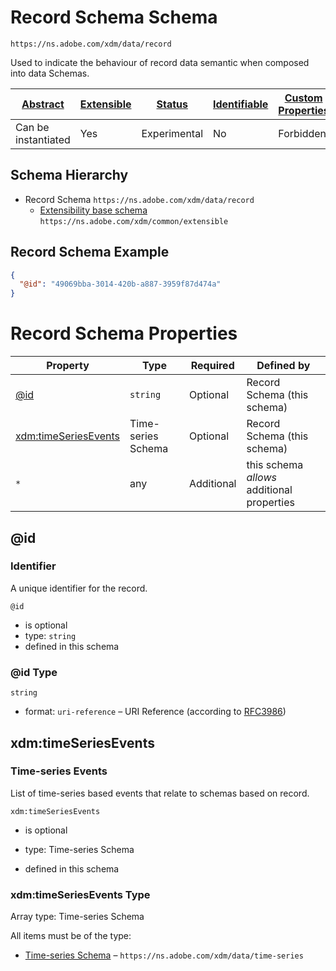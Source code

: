 
# Record Schema Schema

```
https://ns.adobe.com/xdm/data/record
```

Used to indicate the behaviour of record data semantic when composed into data Schemas.

| [Abstract](../../abstract.md) | [Extensible](../../extensions.md) | [Status](../../status.md) | [Identifiable](../../id.md) | [Custom Properties](../../extensions.md) | [Additional Properties](../../extensions.md) | Defined In |
|-------------------------------|-----------------------------------|---------------------------|-----------------------------|------------------------------------------|----------------------------------------------|------------|
| Can be instantiated | Yes | Experimental | No | Forbidden | Permitted | [data/record.schema.json](data/record.schema.json) |
## Schema Hierarchy

* Record Schema `https://ns.adobe.com/xdm/data/record`
  * [Extensibility base schema](../common/extensible.schema.md) `https://ns.adobe.com/xdm/common/extensible`


## Record Schema Example
```json
{
  "@id": "49069bba-3014-420b-a887-3959f87d474a"
}
```

# Record Schema Properties

| Property | Type | Required | Defined by |
|----------|------|----------|------------|
| [@id](#id) | `string` | Optional | Record Schema (this schema) |
| [xdm:timeSeriesEvents](#xdmtimeseriesevents) | Time-series Schema | Optional | Record Schema (this schema) |
| `*` | any | Additional | this schema *allows* additional properties |

## @id
### Identifier

A unique identifier for the record.

`@id`
* is optional
* type: `string`
* defined in this schema

### @id Type


`string`
* format: `uri-reference` – URI Reference (according to [RFC3986](https://tools.ietf.org/html/rfc3986))






## xdm:timeSeriesEvents
### Time-series Events

List of time-series based events that relate to schemas based on record.

`xdm:timeSeriesEvents`
* is optional
* type: Time-series Schema

* defined in this schema

### xdm:timeSeriesEvents Type


Array type: Time-series Schema

All items must be of the type:
* [Time-series Schema](time-series.schema.md) – `https://ns.adobe.com/xdm/data/time-series`







